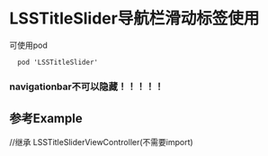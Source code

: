 # LSSTitleSlider导航栏滑动标签使用
可使用pod
```
  pod 'LSSTitleSlider'
```
### navigationbar不可以隐藏！！！！！
## 参考Example
//继承 LSSTitleSliderViewController(不需要import)
